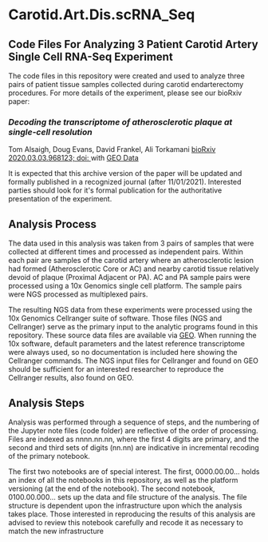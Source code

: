 # Carotid.Art.Dis.scRNA_Seq
## Code Files For Analyzing 3 Patient Carotid Artery Single Cell RNA-Seq Experiment

The code files in this repository were created and used to analyze three pairs of patient tissue samples collected during carotid endarterectomy procedures. For more details of the experiment, please see our bioRxiv paper:

### *Decoding the transcriptome of atherosclerotic plaque at single-cell resolution*
Tom Alsaigh, Doug Evans, David Frankel, Ali Torkamani
[bioRxiv 2020.03.03.968123; doi: ](https://doi.org/10.1101/2020.03.03.968123) with [GEO Data](https://www.ncbi.nlm.nih.gov/geo/query/acc.cgi?acc=GSE159677)

It is expected that this archive version of the paper will be updated and formally published in a recognized journal (after 11/01/2021). Interested parties should look for it's formal publication for the authoritative presentation of the experiment.

## Analysis Process
The data used in this analysis was taken from 3 pairs of samples that were collected at different times and processed as independent pairs. Within each pair are samples of the carotid artery where an atherosclerotic lesion had formed (Atherosclerotic Core or AC) and nearby carotid tissue relatively devoid of plaque (Proximal Adjacent or PA). AC and PA sample pairs were processed using a 10x Genomics single cell platform. The sample pairs were NGS processed as multiplexed pairs.

The resulting NGS data from these experiments were processed using the 10x Genomics Cellranger suite of software. Those files (NGS and Cellranger) serve as the primary input to the analytic programs found in this repository. These source data files are available via [GEO](https://www.ncbi.nlm.nih.gov/geo/query/acc.cgi?acc=GSE159677). When running the 10x software, default parameters and the latest reference transcriptome were always used, so no documentation is included here showing the Cellranger commands. The NGS input files for Cellranger and found on GEO should be sufficient for an interested researcher to reproduce the Cellranger results, also found on GEO.

## Analysis Steps
Analysis was performed through a sequence of steps, and the numbering of the Jupyter note files (code folder) are reflective of the order of processing. Files are indexed as nnnn.nn.nn, where the first 4 digits are primary, and the second and third sets of digits (nn.nn) are indicative in incremental recoding of the primary notebook. 

The first two notebooks are of special interest. The first, 0000.00.00... holds an index of all the notebooks in this repository, as well as the platform versioning (at the end of the notebook). The second notebook, 0100.00.000... sets up the data and file structure of the analysis. The file structure is dependent upon the infrastructure upon which the analysis takes place. Those interested in reproducing the results of this analysis are advised to review this notebook carefully and recode it as necessary to match the new infrastructure
